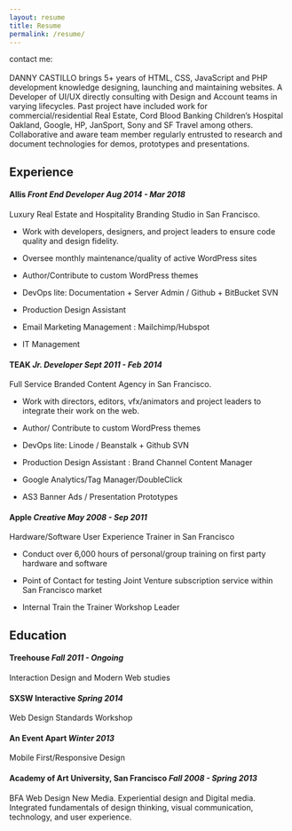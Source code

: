 ```yaml
---
layout: resume
title: Resume
permalink: /resume/
---
```


<div class="resume__pic"></div>
<p class="intro">
contact me: <a class="resume__link" uers=\"znvygb:pnfgvvvb@vpybhq.pbz\" ery=\"absbyybj\"><span class="resume__email"></span></a>
<br><br>
DANNY CASTILLO brings 5+ years of HTML, CSS, JavaScript and PHP development knowledge designing, launching and maintaining websites. A Developer of UI/UX directly consulting with Design and Account teams in varying lifecycles. Past project have included work for commercial/residential Real Estate, Cord Blood Banking Children’s Hospital Oakland, Google, HP, JanSport, Sony and SF Travel among others. Collaborative and aware team member regularly entrusted to research and document technologies for demos, prototypes and presentations.
</p>

<div class="resume__pic"></div>

<h2 id="experience">Experience</h2>

<h4 id="allis--aug-2014---mar-2018">Allis <em>Front End Developer Aug 2014 - Mar 2018</em></h4>

<p>Luxury Real Estate and Hospitality Branding Studio in San Francisco.</p>

<ul>
  <li>
    <p>Work with developers, designers, and project leaders to ensure code quality and design fidelity.</p>
  </li>
  <li>
    <p>Oversee monthly maintenance/quality of active WordPress sites</p>
  </li>
  <li>
    <p>Author/Contribute to custom WordPress themes</p>
  </li>
  <li>
    <p>DevOps lite: Documentation + Server Admin / Github + BitBucket SVN</p>
  </li>
  <li>
    <p>Production Design Assistant</p>
  </li>
  <li>
    <p>Email Marketing Management : Mailchimp/Hubspot</p>
  </li>
  <li>
    <p>IT Management</p>
  </li>
</ul>

<h4 id="teak--sept-2011---feb-2014">TEAK <em>Jr. Developer Sept 2011 - Feb 2014</em></h4>

<p>Full Service Branded Content Agency in San Francisco.</p>

<ul>
  <li>
    <p>Work with directors, editors, vfx/animators and project leaders to integrate their work on the web.</p>
  </li>
  <li>
    <p>Author/ Contribute to custom WordPress themes</p>
  </li>
  <li>
    <p>DevOps lite: Linode / Beanstalk + Github SVN</p>
  </li>
  <li>
    <p>Production Design Assistant : Brand Channel Content Manager</p>
  </li>
  <li>
    <p>Google Analytics/Tag Manager/DoubleClick</p>
  </li>
  <li>
    <p>AS3 Banner Ads / Presentation Prototypes</p>
  </li>
</ul>

<h4 id="apple--may-2008---sep-2011">Apple <em>Creative May 2008 - Sep 2011</em></h4>

<p>Hardware/Software User Experience Trainer in San Francisco</p>

<ul>
  <li>
    <p>Conduct over 6,000 hours of personal/group training on first party hardware and software</p>
  </li>
  <li>
    <p>Point of Contact for testing Joint Venture subscription service within San Francisco market</p>
  </li>
  <li>
    <p>Internal Train the Trainer Workshop Leader</p>
  </li>
</ul>

<h2 id="education">Education</h2>

<h4 id="treehouse--fall-2011---ongoing">Treehouse <em>Fall 2011 - Ongoing</em></h4>

<p>Interaction Design and Modern Web studies</p>

<h4 id="sxsw-interactive--spring-2014">SXSW Interactive <em>Spring 2014</em></h4>

<p>Web Design Standards Workshop</p>

<h4 id="an-event-apart--winter-2013">An Event Apart <em>Winter 2013</em></h4>

<p>Mobile First/Responsive Design</p>

<h4 id="academy-of-art-university--fall-2008---spring-2013">Academy of Art University, San Francisco <em>Fall 2008 - Spring 2013</em></h4>

<p>BFA Web Design New Media. Experiential design and Digital media. Integrated fundamentals of design thinking, visual communication, technology, and user experience. </p>
